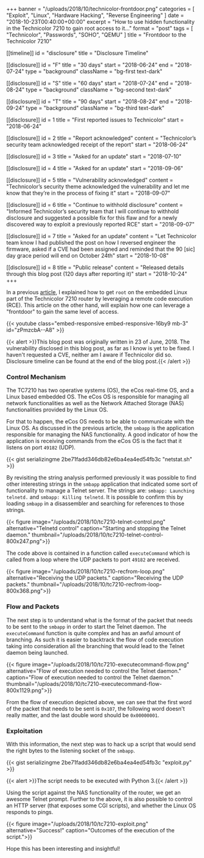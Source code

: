 +++
banner = "/uploads/2018/10/technicolor-frontdoor.png"
categories = [ "Exploit", "Linux", "Hardware Hacking", "Reverse Engineering" ]
date = "2018-10-23T00:40:00+00:00"
excerpt = "How to use hidden functionality in the Technicolor 7210 to gain root access to it..."
format = "post"
tags = [ "Technicolor", "Passwords", "SOHO", "QEMU" ]
title = "Frontdoor to the Technicolor 7210"

[[timeline]]
id = "disclosure"
title = "Disclosure Timeline"

[[disclosure]]
id = "F"
title = "30 days"
start = "2018-06-24"
end = "2018-07-24"
type = "background"
className = "bg-first text-dark"

[[disclosure]]
id = "S"
title = "60 days"
start = "2018-07-24"
end = "2018-08-24"
type = "background"
className = "bg-second text-dark"

[[disclosure]]
id = "T"
title = "90 days"
start = "2018-08-24"
end = "2018-09-24"
type = "background"
className = "bg-third text-dark"

[[disclosure]]
id = 1
title = "First reported issues to Technicolor"
start = "2018-06-24"

[[disclosure]]
id = 2
title = "Report acknowledged"
content = "Technicolor’s security team acknowledged receipt of the report"
start = "2018-06-24"

[[disclosure]]
id = 3
title = "Asked for an update"
start = "2018-07-10"

[[disclosure]]
id = 4
title = "Asked for an update"
start = "2018-09-06"

[[disclosure]]
id = 5
title = "Vulnerability acknowledged"
content = "Technicolor’s security theme acknowledged the vulnerability and let me know that they’re in the process of fixing it"
start = "2018-09-07"

[[disclosure]]
id = 6
title = "Continue to withhold disclosure"
content = "Informed Technicolor’s security team that I will continue to withhold disclosure and suggested a possible fix for this flaw and for a newly discovered way to exploit a previously reported RCE"
start = "2018-09-07"

[[disclosure]]
id = 7
title = "Asked for an update"
content = "Let Technicolor team know I had published the post on how I reversed engineer the firmware, asked if a CVE had been assigned and reminded that the 90 [sic] day grace period will end on October 24th"
start = "2018-10-08"

[[disclosure]]
id = 8
title = "Public release"
content = "Released details through this blog post (120 days after reporting it)"
start = "2018-10-24"
+++

In a previous [article][1], I explained how to get `root` on the embedded Linux part of the Technicolor 7210 router by leveraging a remote code execution (RCE). This article on the other hand, will explain how one can leverage a "frontdoor" to gain the same level of access.

<!--more-->

{{< youtube class="embed-responsive embed-responsive-16by9 mb-3" id="zPmzcbA--A8" >}}

{{< alert >}}This blog post was originally written in 23 of June, 2018. The vulnerability disclosed in this blog post, as far as I know is yet to be fixed. I haven't requested a CVE, neither am I aware if Technicolor did so. Disclosure timeline can be found at the end of the blog post.{{< /alert >}}

### Control Mechanism

The TC7210 has two operative systems (OS), the eCos real-time OS, and a Linux based embedded OS. The eCos OS is responsible for managing all network functionalities as well as the Network Attached Storage (NAS) functionalities provided by the Linux OS.

For that to happen, the eCos OS needs to be able to communicate with the Linux OS. As discussed in the previous article, the `smbapp` is the application responsible for managing the NAS functionality. A good indicator of how the application is receiving commands from the eCos OS is the fact that it listens on port `49182` (UDP).

{{< gist serializingme 2be71fadd346db82e6ba4ea4ed54fb3c "netstat.sh" >}}

By revisiting the string analysis performed previously it was possible to find other interesting strings in the `smbapp` application that indicated some sort of functionality to manage a Telnet server. The strings are: `smbapp: Launching telnetd.` and `smbapp: Killing telnetd`. It is possible to confirm this by loading `smbapp` in a disassembler and searching for references to those strings.

{{< figure image="/uploads/2018/10/tc7210-telnet-control.png" alternative="Telnetd control" caption="Starting and stopping the Telnet daemon."  thumbnail="/uploads/2018/10/tc7210-telnet-control-800x247.png">}}

The code above is contained in a function called `executeCommand` which is called from a loop where the UDP packets to port `49182` are received.

{{< figure image="/uploads/2018/10/tc7210-recfrom-loop.png" alternative="Receiving the UDP packets." caption="Receiving the UDP packets."  thumbnail="/uploads/2018/10/tc7210-recfrom-loop-800x368.png">}}

### Flow and Packets

The next step is to understand what is the format of the packet that needs to be sent to the `smbapp` in order to start the Telnet daemon. The `executeCommand` function is quite complex and has an awful amount of branching. As such it is easier to backtrack the flow of code execution taking into consideration all the branching that would lead to the Telnet daemon being launched.

{{< figure image="/uploads/2018/10/tc7210-executecommand-flow.png" alternative="Flow of execution needed to control the Telnet daemon." caption="Flow of execution needed to control the Telnet daemon."  thumbnail="/uploads/2018/10/tc7210-executecommand-flow-800x1129.png">}}

From the flow of execution depicted above, we can see that the first word of the packet that needs to be sent is `0x107`, the following word doesn't really matter, and the last double word should be `0x00000001`.

### Exploitation

With this information, the next step was to hack up a script that would send the right bytes to the listening socket of the `smbapp`.

{{< gist serializingme 2be71fadd346db82e6ba4ea4ed54fb3c "exploit.py" >}}

{{< alert >}}The script needs to be executed with Python 3.{{< /alert >}}

Using the script against the NAS functionality of the router, we get an awesome Telnet prompt. Further to the above, it is also possible to control an HTTP server (that exposes some CGI scripts), and whether the Linux OS responds to pings.

{{< figure image="/uploads/2018/10/tc7210-exploit.png" alternative="Success!" caption="Outcomes of the execution of the script.">}}

Hope this has been interesting and insightful!

[1]: /2018/06/03/rooting-the-technicolor-7210/ "Rooting the Technicolor 7210"
